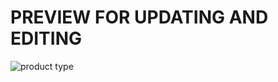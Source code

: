 # PREVIEW FOR UPDATING AND EDITING 

![product type](https://user-images.githubusercontent.com/27642943/67531629-711e1b00-f691-11e9-8910-cf9a144ccc78.jpg)
